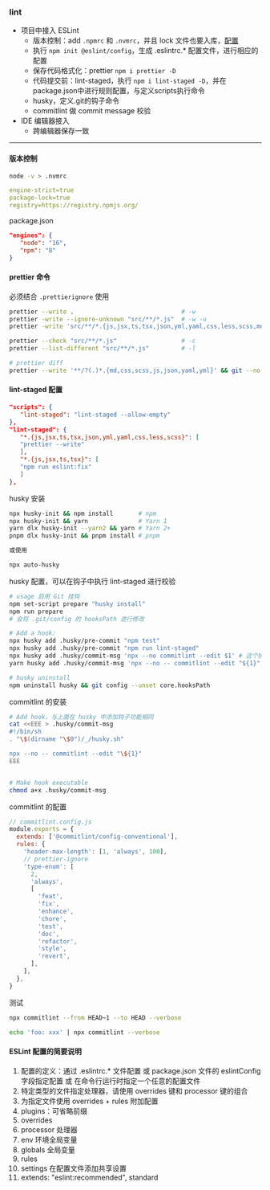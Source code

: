 ### lint

+ 项目中接入 ESLint
  + 版本控制：add `.npmrc` 和 `.nvmrc`，并且 lock 文件也要入库，[配置](#版本控制)
  + 执行 `npm init @eslint/config`，生成 .eslintrc.* 配置文件，进行相应的配置
  + 保存代码格式化：prettier `npm i prettier -D`
  + 代码提交前：lint-staged，执行 `npm i lint-staged -D`，并在package.json中进行规则配置，与定义scripts执行命令
  + husky，定义.git的钩子命令
  + commitlint 做 commit message 校验
+ IDE 编辑器接入
  + 跨编辑器保存一致

------------

#### 版本控制

```bash
node -v > .nvmrc
```

```yaml
engine-strict=true
package-lock=true
registry=https://registry.npmjs.org/
```

package.json

```json
"engines": {
   "node": "16",
   "npm": "8"
}
```

#### prettier 命令

必须结合 `.prettierignore` 使用

```bash
prettier --write .                              # -w
prettier -write --ignore-unknown "src/**/*.js"  # -w -u
prettier -write 'src/**/*.{js,jsx,ts,tsx,json,yml,yaml,css,less,scss,md,html}'

prettier --check "src/**/*.js"                  # -c
prettier --list-different "src/**/*.js"         # -l

# prettier diff
prettier --write '**/?(.)*.{md,css,scss,js,json,yaml,yml}' && git --no-pager diff && git checkout -- .
```

#### lint-staged 配置

```json
"scripts": {
   "lint-staged": "lint-staged --allow-empty"
},
"lint-staged": {
   "*.{js,jsx,ts,tsx,json,yml,yaml,css,less,scss}": [
   "prettier --write"
   ],
   "*.{js,jsx,ts,tsx}": [
   "npm run eslint:fix"
   ]
},
```

husky 安装

```bash
npx husky-init && npm install       # npm
npx husky-init && yarn              # Yarn 1
yarn dlx husky-init --yarn2 && yarn # Yarn 2+
pnpm dlx husky-init && pnpm install # pnpm

或使用

npx auto-husky
```

husky 配置，可以在钩子中执行 lint-staged 进行校验

```bash
# usage 启用 Git 挂钩
npm set-script prepare "husky install"
npm run prepare
# 会将 .git/config 的 hooksPath 进行修改

# Add a hook:
npx husky add .husky/pre-commit "npm test"
npx husky add .husky/pre-commit "npm run lint-staged"
npx husky add .husky/commit-msg 'npx --no commitlint --edit $1' # 这个执行有问题
yarn husky add .husky/commit-msg 'npx --no -- commitlint --edit "${1}"' # 这个可以

# husky uninstall
npm uninstall husky && git config --unset core.hooksPath
```


commitlint 的安装

```bash
# Add hook，与上面在 husky 中添加钩子功能相同
cat <<EEE > .husky/commit-msg
#!/bin/sh
. "\$(dirname "\$0")/_/husky.sh"

npx --no -- commitlint --edit "\${1}"
EEE


# Make hook executable
chmod a+x .husky/commit-msg

```

commitlint 的配置

```js
// commitlint.config.js
module.exports = {
  extends: ['@commitlint/config-conventional'],
  rules: {
    'header-max-length': [1, 'always', 100],
    // prettier-ignore
    'type-enum': [
      2,
      'always',
      [
        'feat',
        'fix',
        'enhance',
        'chore',
        'test',
        'doc',
        'refactor',
        'style',
        'revert',
      ],
    ],
  },
}
```

测试

```bash
npx commitlint --from HEAD~1 --to HEAD --verbose

echo 'foo: xxx' | npx commitlint --verbose
```

#### ESLint 配置的简要说明

1. 配置的定义：通过 .eslintrc.* 文件配置 或 package.json 文件的 eslintConfig 字段指定配置 或 在命令行运行时指定一个任意的配置文件
2. 特定类型的文件指定处理器，请使用 overrides 键和 processor 键的组合
3. 为指定文件使用 overrides + rules 附加配置
4. plugins：可省略前缀
5. overrides
6. processor 处理器
7. env 环境全局变量
8. globals 全局变量
9. rules
10. settings 在配置文件添加共享设置
11. extends: "eslint:recommended",  standard

